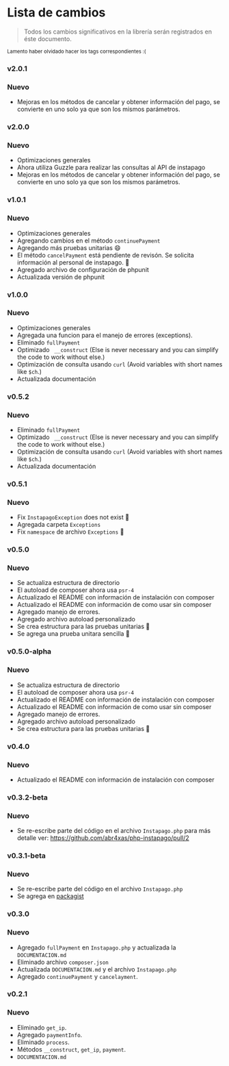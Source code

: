 # Lista de cambios

> Todos los cambios significativos en la librería serán registrados en éste documento.

<small>Lamento haber olvidado hacer los tags correspondientes :( </small>


### v2.0.1
### Nuevo
* Mejoras en los métodos de cancelar y obtener información del pago, se convierte en uno solo ya que son los mismos parámetros.

### v2.0.0
### Nuevo
* Optimizaciones generales
* Ahora utiliza Guzzle para realizar las consultas al API de instapago
* Mejoras en los métodos de cancelar y obtener información del pago, se convierte en uno solo ya que son los mismos parámetros.

### v1.0.1
### Nuevo
* Optimizaciones generales
* Agregando cambios en el método `continuePayment`
* Agregando más pruebas unitarias :smile:
* El método `cancelPayment` está pendiente de revisón. Se solicita información al personal de instapago. :bug:
* Agregado archivo de configuración de phpunit
* Actualizada versión de phpunit

### v1.0.0
### Nuevo
* Optimizaciones generales 
* Agregada una funcion para el manejo de errores (exceptions).
* Eliminado `fullPayment`
* Optimizado ` __construct` (Else is never necessary and you can simplify the code to work without else.)
* Optimización de consulta usando `curl` (Avoid variables with short names like `$ch`.)
* Actualizada documentación

### v0.5.2
### Nuevo
* Eliminado `fullPayment`
* Optimizado ` __construct` (Else is never necessary and you can simplify the code to work without else.)
* Optimización de consulta usando `curl` (Avoid variables with short names like `$ch`.)
* Actualizada documentación

### v0.5.1
### Nuevo
* Fix `InstapagoException` does not exist :bug:
* Agregada carpeta `Exceptions`
* Fix `namespace` de archivo `Exceptions` :bug:

### v0.5.0
### Nuevo
* Se actualiza estructura de directorio
* El autoload de composer ahora usa `psr-4`
* Actualizado el README con información de instalación con composer
* Actualizado el README con información de como usar sin composer
* Agregado manejo de errores.
* Agregado archivo autoload personalizado
* Se crea estructura para las pruebas unitarias :bug:
* Se agrega una prueba unitara sencilla :bug:

### v0.5.0-alpha
### Nuevo
* Se actualiza estructura de directorio
* El autoload de composer ahora usa `psr-4`
* Actualizado el README con información de instalación con composer
* Actualizado el README con información de como usar sin composer
* Agregado manejo de errores.
* Agregado archivo autoload personalizado
* Se crea estructura para las pruebas unitarias :bug:

### v0.4.0
### Nuevo
* Actualizado el README con información de instalación con composer

### v0.3.2-beta
### Nuevo

* Se re-escribe parte del código en el archivo `Instapago.php` para más detalle ver: https://github.com/abr4xas/php-instapago/pull/2

### v0.3.1-beta
### Nuevo

* Se re-escribe parte del código en el archivo `Instapago.php`
* Se agrega en [packagist](https://packagist.org/packages/instapago/instapago)

### v0.3.0
### Nuevo

* Agregado `fullPayment` en `Instapago.php` y actualizada la `DOCUMENTACION.md`
* Eliminado archivo `composer.json`
* Actualizada `DOCUMENTACION.md` y el archivo `Instapago.php`
* Agregado  `continuePayment` y `cancelayment`.


### v0.2.1
### Nuevo
* Eliminado `get_ip`.
* Agregado `paymentInfo`.
* Eliminado `process`.
* Métodos `__construct`, `get_ip`, `payment`.
* `DOCUMENTACION.md`
